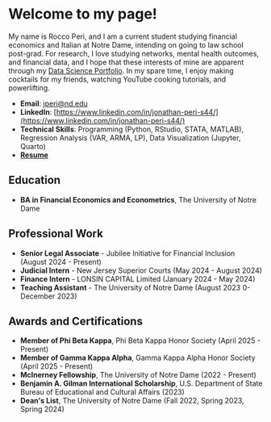 # Welcome to my page!
My name is Rocco Peri, and I am a current student studying financial economics and Italian at Notre Dame, intending on going to law school post-grad. For research, I love studying networks, mental health outcomes, and financial data, and I hope that these interests of mine are apparent through my [Data Science Portfolio](https://github.com/roccoperi/PERI-Data-Science-Portfolio). In my spare time, I enjoy making cocktails for my friends, watching YouTube cooking tutorials, and powerlifting. 

- **Email**: [jperi@nd.edu](jperi@nd.edu)
- **LinkedIn**: [https://www.linkedin.com/in/jonathan-peri-s44/](https://www.linkedin.com/in/jonathan-peri-s44/)
- **Technical Skills**: Programming (Python, RStudio, STATA, MATLAB), Regression Analysis (VAR, ARMA, LP), Data Visualization (Jupyter, Quarto)
- **[Resume](https://github.com/roccoperi/roccoperi/blob/main/Jonathan%20Peri%20Resume%20(2).pdf)**

## Education
- **BA in Financial Economics and Econometrics**, The University of Notre Dame

## Professional Work
- **Senior Legal Associate** - Jubilee Initiative for Financial Inclusion (August 2024 - Present)
- **Judicial Intern** - New Jersey Superior Courts (May 2024 - August 2024)
- **Finance Intern** - LONSIN CAPITAL Limited (January 2024 - May 2024)
- **Teaching Assistant** - The University of Notre Dame (August 2023 0- December 2023)

## Awards and Certifications
- **Member of Phi Beta Kappa**, Phi Beta Kappa Honor Society (April 2025 - Present)
- **Member of Gamma Kappa Alpha**, Gamma Kappa Alpha Honor Society (April 2025 - Present)
- **McInerney Fellowship**, The University of Notre Dame (2022 - Present)
- **Benjamin A. Gilman International Scholarship**, U.S. Department of State Bureau of Educational and Cultural Affairs (2023)
- **Dean's List**, The University of Notre Dame (Fall 2022, Spring 2023, Spring 2024)
